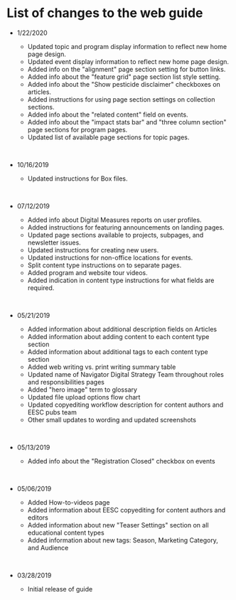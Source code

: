 # List of changes to the web guide

- 1/22/2020
    - Updated topic and program display information to reflect new home page design.
    - Updated event display information to reflect new home page design.
    - Added info on the "alignment" page section setting for button links.
    - Added info about the "feature grid" page section list style setting.
    - Added info about the "Show pesticide disclaimer" checkboxes on articles.
    - Added instructions for using page section settings on collection sections.
    - Added info about the "related content" field on events.
    - Added info about the "impact stats bar" and "three column section" page sections for program pages.
    - Updated list of available page sections for topic pages. <p>&nbsp;</p>


- 10/16/2019
    - Updated instructions for Box files. <p>&nbsp;</p>

- 07/12/2019
    - Added info about Digital Measures reports on user profiles.
    - Added instructions for featuring announcements on landing pages.
    - Updated page sections available to projects, subpages, and newsletter issues.
    - Updated instructions for creating new users.
    - Updated instructions for non-office locations for events.
    - Split content type instructions on to separate pages.
    - Added program and website tour videos.
    - Added indication in content type instructions for what fields are required. <p>&nbsp;</p>

- 05/21/2019
    - Added information about additional description fields on Articles
    - Added information about adding content to each content type section
    - Added information about additional tags to each content type section
    - Added web writing vs. print writing summary table
    - Updated name of Navigator Digital Strategy Team throughout roles and responsibilities pages
    - Added "hero image" term to glossary
    - Updated file upload options flow chart
    - Updated copyediting workflow description for content authors and EESC pubs team
    - Other small updates to wording and updated screenshots <p>&nbsp;</p>

- 05/13/2019
    - Added info about the "Registration Closed" checkbox on events <p>&nbsp;</p>

- 05/06/2019
    - Added How-to-videos page
    - Added information about EESC copyediting for content authors and editors
    - Added information about new "Teaser Settings" section on all educational content types
    - Added information about new tags: Season, Marketing Category, and Audience <p>&nbsp;</p>

- 03/28/2019
    - Initial release of guide <p>&nbsp;</p>
